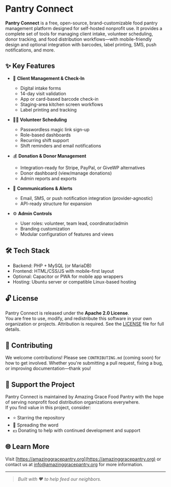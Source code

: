 # Pantry Connect

**Pantry Connect** is a free, open-source, brand-customizable food pantry management platform designed for self-hosted nonprofit use. It provides a complete set of tools for managing client intake, volunteer scheduling, donor tracking, and food distribution workflows—with mobile-friendly design and optional integration with barcodes, label printing, SMS, push notifications, and more.

## ✨ Key Features

- 🧾 **Client Management & Check-In**
    - Digital intake forms
    - 14-day visit validation
    - App or card-based barcode check-in
    - Staging-area kitchen screen workflows
    - Label printing and tracking

- 🙋‍♂️ **Volunteer Scheduling**
    - Passwordless magic link sign-up
    - Role-based dashboards
    - Recurring shift support
    - Shift reminders and email notifications

- 💰 **Donation & Donor Management**
    - Integration-ready for Stripe, PayPal, or GiveWP alternatives
    - Donor dashboard (view/manage donations)
    - Admin reports and exports

- 📣 **Communications & Alerts**
    - Email, SMS, or push notification integration (provider-agnostic)
    - API-ready structure for expansion

- ⚙️ **Admin Controls**
    - User roles: volunteer, team lead, coordinator/admin
    - Branding customization
    - Modular configuration of features and views

## 🛠️ Tech Stack

- Backend: PHP + MySQL (or MariaDB)
- Frontend: HTML/CSS/JS with mobile-first layout
- Optional: Capacitor or PWA for mobile app wrappers
- Hosting: Ubuntu server or compatible Linux-based hosting

## 🔓 License

Pantry Connect is released under the **Apache 2.0 License**.  
You are free to use, modify, and redistribute this software in your own organization or projects. Attribution is required. See the [LICENSE](LICENSE) file for full details.

## 🤝 Contributing

We welcome contributions! Please see `CONTRIBUTING.md` (coming soon) for how to get involved. Whether you're submitting a pull request, fixing a bug, or improving documentation—thank you!

## 💬 Support the Project

Pantry Connect is maintained by Amazing Grace Food Pantry with the hope of serving nonprofit food distribution organizations everywhere.  
If you find value in this project, consider:

- ⭐ Starring the repository
- 💬 Spreading the word
- 💵 Donating to help with continued development and support

## 🌐 Learn More

Visit [https://amazinggracepantry.org](https://amazinggracepantry.org) or contact us at info@amazinggracepantry.org for more information.

---

> _Built with ❤️ to help feed our neighbors._
